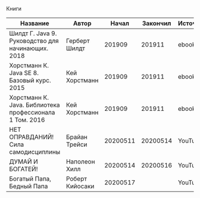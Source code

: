 Книги

| Название                                                | Автор           | Начал    | Закончил | Источник |
| ------------------------------------------------------- | --------------- | -------- | -------- | -------- |
| Шилдт Г. Java 9. Руководство для начинающих. 2018       | Герберт Шилдт   | 201909   | 201911   | ebook    |
| Хорстманн К. Java SE 8. Базовый курс. 2015              | Кей Хорстманн   | 201909   | 201911   | ebook    |
| Хорстманн К. Java. Библиотека профессионала 1 Том. 2016 | Кей Хорстманн   | 201909   | 201911   | ebook    |
| НЕТ ОПРАВДАНИЙ! Сила самодисциплины                     | Брайан Трейси   | 20200511 | 20200514 | YouTube  |
| ДУМАЙ И БОГАТЕЙ!                                        | Наполеон Хилл   | 20200514 | 20200516 | YouTube  |
| Богатый Папа, Бедный Папа                               | Роберт Кийосаки | 20200517 |          | YouTube  |
